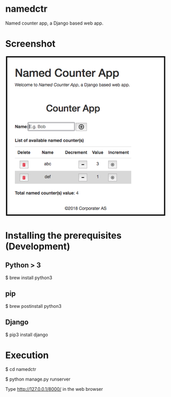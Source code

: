 # namedctr
Named counter app, a Django based web app.

# Screenshot

![Screenshot](https://github.com/rambee/namedctr/blob/master/named_ctr_app_screenshot.png)

# Installing the prerequisites (Development)

## Python > 3

$ brew install python3

## pip

$ brew postinstall python3

## Django

$ pip3 install django

# Execution

$ cd namedctr

$ python manage.py runserver

Type http://127.0.0.1/8000/ in the web browser

